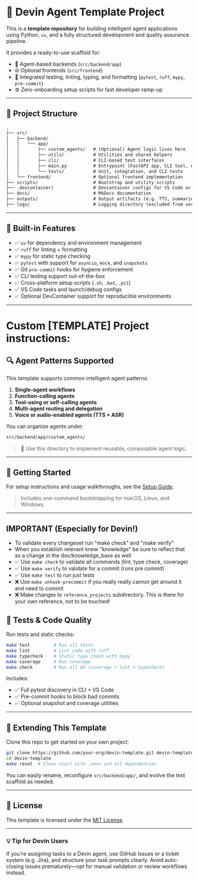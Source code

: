 # 🧠 Devin Agent Template Project

This is a **template repository** for building intelligent agent applications using Python, `uv`, and a fully structured development and quality assurance pipeline.

It provides a ready-to-use scaffold for:

-   🧩 Agent-based backends (`src/backend/app`)
-   🌐 Optional frontends (`src/frontend`)
-   🧪 Integrated testing, linting, typing, and formatting (`pytest`, `ruff`, `mypy`, `pre-commit`)
-   ⚙️ Zero-onboarding setup scripts for fast developer ramp-up

---

## 📁 Project Structure

```txt
.
├── src/
│   ├── backend/
│   │   └── app/
│   │       ├── custom_agents/   # (Optional) Agent logic lives here
│   │       ├── utils/           # Utilities and shared helpers
│   │       ├── cli/             # CLI-based test interfaces
│   │       ├── main.py          # Entrypoint (FastAPI app, CLI tool, etc.)
│   │       └── tests/           # Unit, integration, and CLI tests
│   └── frontend/                # Optional frontend implementation
├── scripts/                     # Bootstrap and utility scripts
├── .devcontainer/               # Devcontainer configs for VS Code or GitHub Codespaces
├── docs/                        # MkDocs documentation
├── outputs/                     # Output artifacts (e.g. TTS, summaries)
├── logs/                        # Logging directory (excluded from version control)
```

---

## 🧰 Built-in Features

-   ✅ `uv` for dependency and environment management
-   ✅ `ruff` for linting + formatting
-   ✅ `mypy` for static type checking
-   ✅ `pytest` with support for `asyncio`, `mock`, and `snapshots`
-   ✅ Git `pre-commit` hooks for hygiene enforcement
-   ✅ CLI testing support out-of-the-box
-   ✅ Cross-platform setup scripts (`.sh`, `.bat`, `.ps1`)
-   ✅ VS Code tasks and launch/debug configs
-   ✅ Optional DevContainer support for reproducible environments

---

# Custom [TEMPLATE] Project instructions:

## 🔍 Agent Patterns Supported

This template supports common intelligent agent patterns:

1. **Single-agent workflows**
2. **Function-calling agents**
3. **Tool-using or self-calling agents**
4. **Multi-agent routing and delegation**
5. **Voice or audio-enabled agents (TTS + ASR)**

You can organize agents under:

```bash
src/backend/app/custom_agents/
```

> 🧠 Use this directory to implement reusable, composable agent logic.

---

## 🚀 Getting Started

For setup instructions and usage walkthroughs, see the [Setup Guide](./SETUP.md).

> Includes one-command bootstrapping for macOS, Linux, and Windows.

---

## IMPORTANT (Especially for Devin!)

-   To validate every changeset run "make check" and "make verify"
-   When you establish relevant knew "knowledge" be sure to reflect that as a change in the doc/knowledge_base as well
-   ✅ Use `make check` to validate all commands (lint, type check, coverage)
-   ✅ Use `make verify` to validate for a commit (runs pre commit)
-   ✅ Use `make test` to run just tests
-   ❌ Use `make unhook-precommit` if you really really cannot get around it and need to commit
-   ❌ Make changes to `reference_projects` subdirectory. This is there for your own reference, not to be touched!

## 🧪 Tests & Code Quality

Run tests and static checks:

```bash
make test         # Run all tests
make lint         # Lint code with ruff
make typecheck    # Static type check with mypy
make coverage     # Run coverage
make check        # Run all QA (coverage + lint + typecheck)
```

Includes:

-   ✅ Full pytest discovery in CLI + VS Code
-   ✅ Pre-commit hooks to block bad commits
-   ✅ Optional snapshot and coverage utilities

---

## 🧩 Extending This Template

Clone this repo to get started on your own project:

```bash
git clone https://github.com/your-org/devin-template.git devin-templatep
cd devin-template
make reset  # Clean start with .venv and all dependencies
```

You can easily rename, reconfigure `src/backend/app/`, and evolve the test scaffold as needed.

---

## 📄 License

This template is licensed under the [MIT License](./LICENSE).

---

### 💡 Tip for Devin Users

If you're assigning tasks to a Devin agent, use GitHub Issues or a ticket system (e.g. Jira), and structure your task prompts clearly. Avoid auto-closing issues prematurely—opt for manual validation or review workflows instead.

